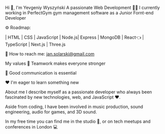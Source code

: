 Hi 👋, I'm Yevgeniy Wyszyński
A passionate Web Development
👷‍♂️ I currently working in PerfectGym gym management software as a Junior Fornt-end Developer

:gear: Roadmap:

| HTML | CSS | JavaScript | Node.js| Express | MongoDB | React👈 | TypeScript | Next.js | Three.js

📧 How to reach me: jan.solarski@gmail.com

My values
👐 Teamwork makes everyone stronger

🔑 Good communication is essential

♥️ I'm eager to learn something new

About me
I describe myself as a passionate developer who always been fascinated by new technologies, web, and JavaScript ❤️.

Aside from coding, I have been involved in music production, sound engineering, audio for games, and 3D sound.

In my free time you can find me in the studio 🎹, or on tech meetups and conferences in London 💻
